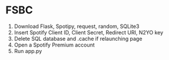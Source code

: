 # FSBC

1. Download Flask, Spotipy, request, random, SQLite3
2. Insert Spotify Client ID, Client Secret, Redirect URI, N2YO key
3. Delete SQL database and .cache if relaunching page
4. Open a Spotify Premium account
5. Run app.py
